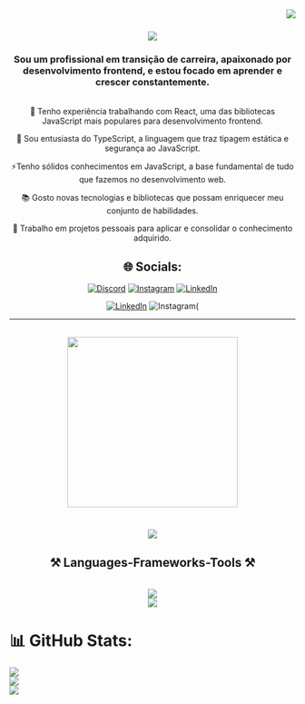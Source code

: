 <img align="right" src="https://visitor-badge.laobi.icu/badge?page_id=IsraelKilday.IsraelKilday" /> 

<h1 align="center">
    <img src="https://readme-typing-svg.herokuapp.com/?font=Righteous&size=35&center=true&vCenter=true&width=500&height=70&duration=4000&lines=Olá+!+👋;+Eu+me+chamo+Israel+Kilday!;+Bem+vindo+ao+meu+perfil" />
</h1>

<h3 align="center">Sou um profissional em transição de carreira, apaixonado por desenvolvimento frontend, e estou focado em aprender e crescer constantemente.</h3>

<br/>

<div align="center">
 🚀 Tenho experiência trabalhando com React, uma das bibliotecas JavaScript mais populares para desenvolvimento frontend.
 
 🌱 Sou entusiasta do TypeScript, a linguagem que traz tipagem estática e segurança ao JavaScript.

 ⚡Tenho sólidos conhecimentos em JavaScript, a base fundamental de tudo que fazemos no desenvolvimento web.

 📚 Gosto novas tecnologias e bibliotecas que possam enriquecer meu conjunto de habilidades.

 💼 Trabalho em projetos pessoais para aplicar e consolidar o conhecimento adquirido.
 </div>

<div align="center">
    
## 🌐 Socials:
    
[![Discord](https://img.shields.io/badge/Discord-%237289DA.svg?logo=discord&logoColor=white)](https://discord.com/channels/@me) [![Instagram](https://img.shields.io/badge/Instagram-%23E4405F.svg?logo=Instagram&logoColor=white)](https://instagram.com/https://www.instagram.com/israelkilday/) [![LinkedIn](https://img.shields.io/badge/LinkedIn-%230077B5.svg?logo=linkedin&logoColor=white)](https://linkedin.com/in/linkedin.com/in/israel-kilday-machado-de-souza-801482230)

[![LinkedIn](https://img.shields.io/badge/LinkedIn-0077B5?style=for-the-badge&logo=linkedin&logoColor=white)](https://www.linkedin.com/in/israeldevfrontend)
![Instagram](https://img.shields.io/badge/Instagram-E4405F?style=for-the-badge&logo=instagram&logoColor=white)(

</div>

<hr/>

<div align="center"><br>    
  <img height="300px" src="https://github.com/Israelkilday/IsraelKilday/assets/101229204/51154287-3302-43e5-8dc0-f7336dee2382)"/>
  <h1 align="center">
    <img src="https://readme-typing-svg.herokuapp.com/?font=Righteous&size=35&center=true&vCenter=true&width=500&height=70&duration=4000&lines=</+Front-End+Developer+>;" />
  </h1>  
</div>

<h2 align="center">⚒️ Languages-Frameworks-Tools ⚒️</h2>

<br>

<div align="center">
    <img src="https://skillicons.dev/icons?i=github,javascript,typescript,firebase,react,sqlite" /><br>
    <img src="https://skillicons.dev/icons?i=html,css,vscode,git,vite,redux" />
</div>

# 📊 GitHub Stats:
![](https://github-readme-stats.vercel.app/api?username=Israelkilday&theme=chartreuse-dark&hide_border=false&include_all_commits=false&count_private=false)<br/>
![](https://github-readme-streak-stats.herokuapp.com/?user=Israelkilday&theme=chartreuse-dark&hide_border=false)<br/>
![](https://github-readme-stats.vercel.app/api/top-langs/?username=Israelkilday&theme=chartreuse-dark&hide_border=false&include_all_commits=false&count_private=false&layout=compact)


          



